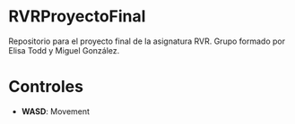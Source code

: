 # RVRProyectoFinal
Repositorio para el proyecto final de la asignatura RVR. Grupo formado por Elisa Todd y Miguel González.

# Controles 
- **WASD**: Movement

